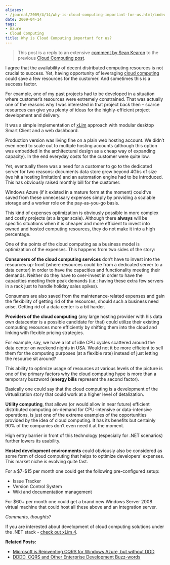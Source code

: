 ```yaml
---
aliases:
- /journal/2009/4/14/why-is-cloud-computing-important-for-us.html/index.html
date: 2009-04-14
tags:
- Azure
- Cloud Computing
title: Why is Cloud Computing important for us?
---
```

<blockquote>
  <p>This post is a reply to an extensive <a href="/journal/2009/4/11/cloud-computing-could-windows-azure-catch-up-with-amazon.html#comments">comment  by Sean Kearon</a> to the previous <a href="http://abdullin.com/journal/2009/4/11/cloud-computing-could-windows-azure-catch-up-with-amazon.html">Cloud Computing post</a>.</p>
</blockquote>

<p>I agree that the availability of decent distributed computing resources is not crucial to success. Yet, having opportunity of leveraging <a href="http://abdullin.com/wiki/cloud-computing.html">cloud computing</a> could save a few resources for the customer. And sometimes this is a success factor.</p>

<p>For example, one of my past projects had to be developed in a situation where customer’s resources were extremely constrained. That was actually one of the reasons why I was interested in that project back then – scarce resources can give you plenty of ideas for the highly-efficient project development and delivery.</p>

<p>It was a simple implementation of <a href="/xlim/">xLim</a> approach with modular desktop Smart Client and a web dashboard.</p>

<p>Production version was living fine on a plain web hosting account. We didn’t even need to scale out to multiple hosting accounts (although this option was embedded in the architectural design as a cheap way of expanding capacity). In the end everyday costs for the customer were quite low.</p>

<p>Yet, eventually there was a need for a customer to go to the dedicated server for two reasons: documents data store grew beyond 4Gbs of size (we hit a hosting limitation) and an automation engine had to be introduced. This has obviously raised monthly bill for the customer.</p>

<p>Windows Azure (if it existed in a mature form at the moment) could’ve saved from these unnecessary expenses simply by providing a scalable storage and a worker role on the pay-as-you-go basis.</p>

<p>This kind of expenses optimization is obviously possible in more complex and costly projects (at a larger scale). Although there <strong>always</strong> will be specific situations when it is cheaper and more efficient to invest into owned and hosted computing resources, they do not make it into a high percentage.</p>

<p>One of the points of the cloud computing as a business model is optimization of the expenses. This happens from two sides of the story:</p>

<p><strong>Consumers of the cloud computing services</strong> don’t have to invest into the resources up-front (where resources could be from a dedicated server to a data center) in order to have the capacities and functionality meeting their demands. Neither do they have to over-invest in order to have the capacities meeting their peak demands (i.e.: having these extra few servers in a rack just to handle holiday sales spikes). </p>

<p>Consumers are also saved from the maintenance-related expenses and gain the flexibility of getting rid of the resources, should such a business need arise. Getting rid of a data center is a bit harder. </p>

<p><strong>Providers of the cloud computing</strong> (any large hosting provider with his data own datacenter is a possible candidate for that) could utilize their existing computing resources more efficiently by shifting them into the cloud and linking with flexible pricing strategies.</p>

<p>For example, say, we have a lot of idle CPU cycles scattered around the data center on weekend nights in USA. Would not it be more efficient to sell them for the computing purposes (at a flexible rate) instead of just letting the resource sit around? </p>

<p>This ability to optimize usage of resources at various levels of the picture is one of the primary factors why the cloud computing hype is more than a temporary buzzword (<strong>energy bills</strong> represent the second factor).</p>

<p>Basically one could say that the cloud computing is a development of the virtualization story that could work at a higher level of detalization.</p>

<p><strong>Utility computing</strong>, that allows (or would allow in near future) efficient distributed computing on-demand for CPU-intensive or data-intensive operations, is just one of the extreme examples of the opportunities provided by the idea of cloud computing. It has its benefits but certainly 90% of the companies don’t even need it at the moment. </p>

<p>High entry barrier in front of this technology (especially for .NET scenarios) further lowers its usability.</p>

<p><strong>Hosted development environments</strong> could obviously also be considered as some form of cloud computing that helps to optimize developers' expenses. This market niche is evolving quite fast. </p>

<p>For a $7-$15 per month one could get the following pre-configured setup:</p>

<ul>
<li>Issue Tracker</li>
<li>Version Control System</li>
<li>Wiki and documentation management</li>
</ul>

<p>For $60+ per month one could get a brand new Windows Server 2008 virtual machine that could host all these above and an integration server. </p>

<p><em>Comments, thoughts?</em></p>

<p>If you are interested about development of cloud computing solutions under the .NET stack - <a href="http://abdullin.com/xlim/">check out xLim 4</a>.</p>

<p><strong>Related Posts:</strong> </p>

<ul>
<li><a href="http://abdullin.com/journal/2010/5/4/microsoft-is-reinventing-cqrs-for-windows-azure-but-without.html">Microsoft is Reinventing CQRS for Windows Azure, but without DDD</a></li>
<li><a href="http://abdullin.com/journal/2010/3/23/dddd-cqrs-and-other-enterprise-development-buzz-words.html">DDDD, CQRS and Other Enterprise Development Buzz-words</a></li>
</ul>

